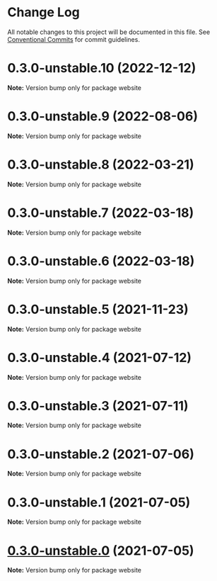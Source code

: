 # Change Log

All notable changes to this project will be documented in this file.
See [Conventional Commits](https://conventionalcommits.org) for commit guidelines.

# 0.3.0-unstable.10 (2022-12-12)

**Note:** Version bump only for package website





# 0.3.0-unstable.9 (2022-08-06)

**Note:** Version bump only for package website





# 0.3.0-unstable.8 (2022-03-21)

**Note:** Version bump only for package website





# 0.3.0-unstable.7 (2022-03-18)

**Note:** Version bump only for package website





# 0.3.0-unstable.6 (2022-03-18)

**Note:** Version bump only for package website





# 0.3.0-unstable.5 (2021-11-23)

**Note:** Version bump only for package website





# 0.3.0-unstable.4 (2021-07-12)

**Note:** Version bump only for package website





# 0.3.0-unstable.3 (2021-07-11)

**Note:** Version bump only for package website





# 0.3.0-unstable.2 (2021-07-06)

**Note:** Version bump only for package website





# 0.3.0-unstable.1 (2021-07-05)

**Note:** Version bump only for package website





# [0.3.0-unstable.0](https://github.com/transmute-industries/did-key.js/compare/v0.2.1-unstable.42...v0.3.0-unstable.0) (2021-07-05)

**Note:** Version bump only for package website
